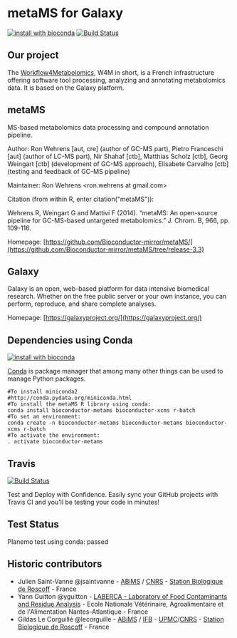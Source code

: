 metaMS for Galaxy
=================

[![install with bioconda](https://img.shields.io/badge/install%20with-bioconda-brightgreen.svg?style=flat)](http://bioconda.github.io/recipes/bioconductor-metams/README.html) [![Build Status](https://travis-ci.org/workflow4metabolomics/metaMS.svg?branch=master)](https://travis-ci.org/workflow4metabolomics/metaMS)

Our project
-----------
The [Workflow4Metabolomics](http://workflow4metabolomics.org), W4M in short, is a French infrastructure offering software tool processing, analyzing and annotating metabolomics data. It is based on the Galaxy platform.


metaMS
------
MS-based metabolomics data processing and compound annotation pipeline.

Author: Ron Wehrens [aut, cre] (author of GC-MS part), Pietro Franceschi [aut] (author of LC-MS part), Nir Shahaf [ctb], Matthias Scholz [ctb], Georg Weingart [ctb] (development of GC-MS approach), Elisabete Carvalho [ctb] (testing and feedback of GC-MS pipeline)

Maintainer: Ron Wehrens <ron.wehrens at gmail.com>

Citation (from within R, enter citation("metaMS")):

Wehrens R, Weingart G and Mattivi F (2014). “metaMS: An open-source pipeline for GC-MS-based untargeted metabolomics.” J. Chrom. B, 966, pp. 109-116.

Homepage: [https://github.com/Bioconductor-mirror/metaMS/](https://github.com/Bioconductor-mirror/metaMS/tree/release-3.3)


Galaxy
------
Galaxy is an open, web-based platform for data intensive biomedical research. Whether on the free public server or your own instance, you can perform, reproduce, and share complete analyses. 

Homepage: [https://galaxyproject.org/](https://galaxyproject.org/)

Dependencies using Conda
------------------------
[![install with bioconda](https://img.shields.io/badge/install%20with-bioconda-brightgreen.svg?style=flat)](http://bioconda.github.io/recipes/bioconductor-metams/README.html)

[Conda](http://conda.pydata.org/) is package manager that among many other things can be used to manage Python packages.


```
#To install miniconda2
#http://conda.pydata.org/miniconda.html
#To install the metaMS R library using conda:
conda install bioconductor-metams bioconductor-xcms r-batch
#To set an environment:
conda create -n bioconductor-metams bioconductor-metams bioconductor-xcms r-batch
#To activate the environment:
. activate bioconductor-metams
```

Travis
------
[![Build Status](https://travis-ci.org/workflow4metabolomics/metaMS.svg?branch=master)](https://travis-ci.org/workflow4metabolomics/metaMS)

Test and Deploy with Confidence. Easily sync your GitHub projects with Travis CI and you'll be testing your code in minutes!


Test Status
-----------

Planemo test using conda: passed


Historic contributors
---------------------
 - Julien Saint-Vanne @jsaintvanne - [ABiMS](http://abims.sb-roscoff.fr/) / [CNRS](www.cnrs.fr) - [Station Biologique de Roscoff](http://www.sb-roscoff.fr/) - France
 - Yann Guitton @yguitton - [LABERCA - Laboratory of Food Contaminants and Residue Analysis](http://www.laberca.org/) - Ecole Nationale Vétérinaire, Agroalimentaire et de l'Alimentation Nantes-Atlantique - France
 - Gildas Le Corguillé @lecorguille - [ABiMS](http://abims.sb-roscoff.fr/) / [IFB](http://www.france-bioinformatique.fr/) - [UPMC](www.upmc.fr)/[CNRS](www.cnrs.fr) - [Station Biologique de Roscoff](http://www.sb-roscoff.fr/) - France

